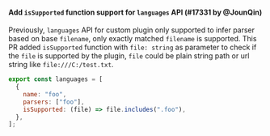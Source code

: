 #### Add `isSupported` function support for `languages` API (#17331 by @JounQin)

Previously, `languages` API for custom plugin only supported to infer parser based on base `filename`, only exactly matched `filename` is supported. This PR added `isSupported` function with `file: string` as parameter to check if the `file` is supported by the plugin, `file` could be plain string path or url string like `file:///C:/test.txt`.

```js
export const languages = [
  {
    name: "foo",
    parsers: ["foo"],
    isSupported: (file) => file.includes(".foo"),
  },
];
```
